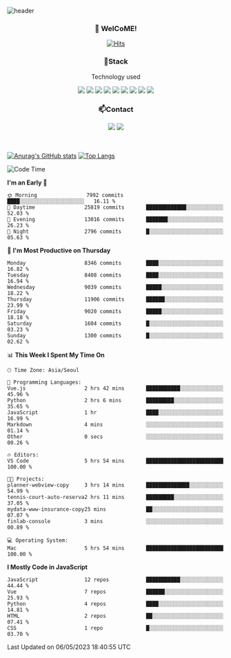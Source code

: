 ![header](https://capsule-render.vercel.app/api?type=waving&color=gradient&height=200&text=Kyungjoon&fontAlign=70&fontAlignY=40&animation=twinkling)

<h3 align="center">👋 WelCoME!</h3>

<div align=center>
  
[![Hits](https://hits.seeyoufarm.com/api/count/incr/badge.svg?url=https%3A%2F%2Fgithub.com%2Fuvula6921&count_bg=%2322BAC9&title_bg=%23827F7F&icon=iconify.svg&icon_color=%2325A27F&title=visits&edge_flat=false)](https://hits.seeyoufarm.com)
  
</div>
<h3 align="center">📌Stack</h3>
<p align="center">Technology used</p>
<div align="center"><img src="https://img.shields.io/badge/HTML5-E34F26?style=flat-square&logo=HTML5&logoColor=white"></img> <img src="https://img.shields.io/badge/CSS3-0A84FF?style=flat-square&logo=CSS3&logoColor=white"></img> <img src="https://img.shields.io/badge/JavaScript-FFCD11?style=flat-square&logo=JavaScript&logoColor=white"></img> <img src="https://img.shields.io/badge/React-00BCF6?style=flat-square&logo=React&logoColor=white"></img> <img src="https://img.shields.io/badge/jQuery-3655FF?style=flat-square&logo=jQuery&logoColor=white"></img> <img src="https://img.shields.io/badge/Ruby-E0115F?style=flat-square&logo=Ruby&logoColor=white"></img> <img src="https://img.shields.io/badge/Python-4B8BBE?style=flat-square&logo=Python&logoColor=white"></img> <img src="https://img.shields.io/badge/Vue-4FC08D?style=flat-square&logo=Vue.js&logoColor=white"></img> <img src="https://img.shields.io/badge/Nuxt-00DC82?style=flat-square&logo=Nuxt.js&logoColor=white"></img></div>

<h3 align="center">📫Contact</h3>
<div align="center"><a href="https://velog.io/@uvula6921/"><img src="https://img.shields.io/badge/Blog-20c997?style=flat-square&logo=V&logoColor=white"/></a> <a href="pkj6921@gmail.com"><img src="https://img.shields.io/badge/Gmail-EA4335?style=flat-square&logo=Gmail&logoColor=white"/></a></div>
<br>
<br>

[![Anurag's GitHub stats](https://github-readme-stats.vercel.app/api?username=uvula6921&hide=stars,issues&show_icons=true&count_private=true&theme=tokyonight)](https://github.com/anuraghazra/github-readme-stats)
[![Top Langs](https://github-readme-stats.vercel.app/api/top-langs/?username=uvula6921&hide=css,jupyter%20notebook,html&exclude_repo=uvula6921,uvula6921.github.io&layout=compact&langs_count=8)](https://github.com/anuraghazra/github-readme-stats)

<!--START_SECTION:waka-->
![Code Time](http://img.shields.io/badge/Code%20Time-1%2C561%20hrs%2020%20mins-blue)

**I'm an Early 🐤** 

```text
🌞 Morning                7992 commits        ████░░░░░░░░░░░░░░░░░░░░░   16.11 % 
🌆 Daytime                25819 commits       █████████████░░░░░░░░░░░░   52.03 % 
🌃 Evening                13016 commits       ███████░░░░░░░░░░░░░░░░░░   26.23 % 
🌙 Night                  2796 commits        █░░░░░░░░░░░░░░░░░░░░░░░░   05.63 % 
```
📅 **I'm Most Productive on Thursday** 

```text
Monday                   8346 commits        ████░░░░░░░░░░░░░░░░░░░░░   16.82 % 
Tuesday                  8408 commits        ████░░░░░░░░░░░░░░░░░░░░░   16.94 % 
Wednesday                9039 commits        █████░░░░░░░░░░░░░░░░░░░░   18.22 % 
Thursday                 11906 commits       ██████░░░░░░░░░░░░░░░░░░░   23.99 % 
Friday                   9020 commits        █████░░░░░░░░░░░░░░░░░░░░   18.18 % 
Saturday                 1604 commits        █░░░░░░░░░░░░░░░░░░░░░░░░   03.23 % 
Sunday                   1300 commits        █░░░░░░░░░░░░░░░░░░░░░░░░   02.62 % 
```


📊 **This Week I Spent My Time On** 

```text
🕑︎ Time Zone: Asia/Seoul

💬 Programming Languages: 
Vue.js                   2 hrs 42 mins       ███████████░░░░░░░░░░░░░░   45.96 % 
Python                   2 hrs 6 mins        █████████░░░░░░░░░░░░░░░░   35.65 % 
JavaScript               1 hr                ████░░░░░░░░░░░░░░░░░░░░░   16.99 % 
Markdown                 4 mins              ░░░░░░░░░░░░░░░░░░░░░░░░░   01.14 % 
Other                    0 secs              ░░░░░░░░░░░░░░░░░░░░░░░░░   00.26 % 

🔥 Editors: 
VS Code                  5 hrs 54 mins       █████████████████████████   100.00 % 

🐱‍💻 Projects: 
planner-webview-copy     3 hrs 14 mins       ██████████████░░░░░░░░░░░   54.99 % 
tennis-court-auto-reserva2 hrs 11 mins       █████████░░░░░░░░░░░░░░░░   37.05 % 
mydata-www-insurance-copy25 mins             ██░░░░░░░░░░░░░░░░░░░░░░░   07.07 % 
finlab-console           3 mins              ░░░░░░░░░░░░░░░░░░░░░░░░░   00.89 % 

💻 Operating System: 
Mac                      5 hrs 54 mins       █████████████████████████   100.00 % 
```

**I Mostly Code in JavaScript** 

```text
JavaScript               12 repos            ███████████░░░░░░░░░░░░░░   44.44 % 
Vue                      7 repos             ██████░░░░░░░░░░░░░░░░░░░   25.93 % 
Python                   4 repos             ████░░░░░░░░░░░░░░░░░░░░░   14.81 % 
HTML                     2 repos             ██░░░░░░░░░░░░░░░░░░░░░░░   07.41 % 
CSS                      1 repo              █░░░░░░░░░░░░░░░░░░░░░░░░   03.70 % 
```




 Last Updated on 06/05/2023 18:40:55 UTC
<!--END_SECTION:waka-->
